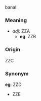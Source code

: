 banal
### Meaning
+ _adj_: ZZA
    + __eg__: ZZB

### Origin

ZZC

### Synonym

__eg__: ZZD

+ ZZE


